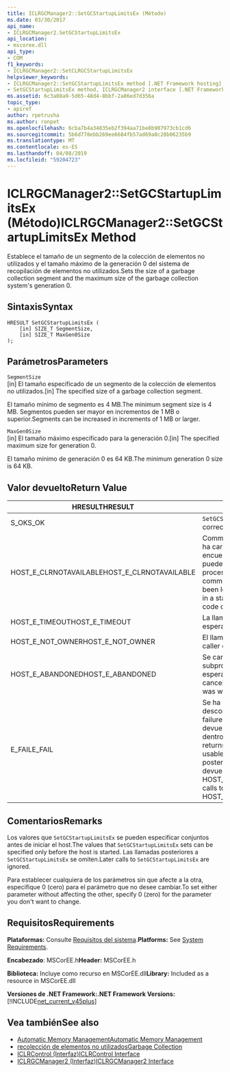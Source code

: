 ```yaml
---
title: ICLRGCManager2::SetGCStartupLimitsEx (Método)
ms.date: 03/30/2017
api_name:
- ICLRGCManager2.SetGCStartupLimitsEx
api_location:
- mscoree.dll
api_type:
- COM
f1_keywords:
- ICLRGCManager2::SetCLRGCStartupLimitsEx
helpviewer_keywords:
- ICLRGCManager2::SetGCStartupLimitsEx method [.NET Framework hosting]
- SetGCStartupLimitsEx method, ICLRGCManager2 interface [.NET Framework hosting]
ms.assetid: 6c3a08a9-5d65-48d4-8bbf-2a86ed7d356a
topic_type:
- apiref
author: rpetrusha
ms.author: ronpet
ms.openlocfilehash: 6cba7b4a34835eb2f394aa71be8b907973cb1cd6
ms.sourcegitcommit: 5b6d778ebb269ee6684fb57ad69a8c28b06235b9
ms.translationtype: MT
ms.contentlocale: es-ES
ms.lasthandoff: 04/08/2019
ms.locfileid: "59204723"
---
```

# <a name="iclrgcmanager2setgcstartuplimitsex-method"></a><span data-ttu-id="0c5fb-102">ICLRGCManager2::SetGCStartupLimitsEx (Método)</span><span class="sxs-lookup"><span data-stu-id="0c5fb-102">ICLRGCManager2::SetGCStartupLimitsEx Method</span></span>
<span data-ttu-id="0c5fb-103">Establece el tamaño de un segmento de la colección de elementos no utilizados y el tamaño máximo de la generación 0 del sistema de recopilación de elementos no utilizados.</span><span class="sxs-lookup"><span data-stu-id="0c5fb-103">Sets the size of a garbage collection segment and the maximum size of the garbage collection system's generation 0.</span></span>  
  
## <a name="syntax"></a><span data-ttu-id="0c5fb-104">Sintaxis</span><span class="sxs-lookup"><span data-stu-id="0c5fb-104">Syntax</span></span>  
  
```  
HRESULT SetGCStartupLimitsEx (  
    [in] SIZE_T SegmentSize,   
    [in] SIZE_T MaxGen0Size  
);  
```  
  
## <a name="parameters"></a><span data-ttu-id="0c5fb-105">Parámetros</span><span class="sxs-lookup"><span data-stu-id="0c5fb-105">Parameters</span></span>  
 `SegmentSize`  
 <span data-ttu-id="0c5fb-106">[in] El tamaño especificado de un segmento de la colección de elementos no utilizados.</span><span class="sxs-lookup"><span data-stu-id="0c5fb-106">[in] The specified size of a garbage collection segment.</span></span>  
  
 <span data-ttu-id="0c5fb-107">El tamaño mínimo de segmento es 4 MB.</span><span class="sxs-lookup"><span data-stu-id="0c5fb-107">The minimum segment size is 4 MB.</span></span> <span data-ttu-id="0c5fb-108">Segmentos pueden ser mayor en incrementos de 1 MB o superior.</span><span class="sxs-lookup"><span data-stu-id="0c5fb-108">Segments can be increased in increments of 1 MB or larger.</span></span>  
  
 `MaxGen0Size`  
 <span data-ttu-id="0c5fb-109">[in] El tamaño máximo especificado para la generación 0.</span><span class="sxs-lookup"><span data-stu-id="0c5fb-109">[in] The specified maximum size for generation 0.</span></span>  
  
 <span data-ttu-id="0c5fb-110">El tamaño mínimo de generación 0 es 64 KB.</span><span class="sxs-lookup"><span data-stu-id="0c5fb-110">The minimum generation 0 size is 64 KB.</span></span>  
  
## <a name="return-value"></a><span data-ttu-id="0c5fb-111">Valor devuelto</span><span class="sxs-lookup"><span data-stu-id="0c5fb-111">Return Value</span></span>  
  
|<span data-ttu-id="0c5fb-112">HRESULT</span><span class="sxs-lookup"><span data-stu-id="0c5fb-112">HRESULT</span></span>|<span data-ttu-id="0c5fb-113">Descripción</span><span class="sxs-lookup"><span data-stu-id="0c5fb-113">Description</span></span>|  
|-------------|-----------------|  
|<span data-ttu-id="0c5fb-114">S_OK</span><span class="sxs-lookup"><span data-stu-id="0c5fb-114">S_OK</span></span>|`SetGCStartupLimitsEx` <span data-ttu-id="0c5fb-115">se devolvió correctamente.</span><span class="sxs-lookup"><span data-stu-id="0c5fb-115">returned successfully.</span></span>|  
|<span data-ttu-id="0c5fb-116">HOST_E_CLRNOTAVAILABLE</span><span class="sxs-lookup"><span data-stu-id="0c5fb-116">HOST_E_CLRNOTAVAILABLE</span></span>|<span data-ttu-id="0c5fb-117">Common language runtime (CLR) no se ha cargado en un proceso o el CLR se encuentra en un estado en el que no se puede ejecutar código administrado o procesar la llamada correctamente.</span><span class="sxs-lookup"><span data-stu-id="0c5fb-117">The common language runtime (CLR) has not been loaded into a process, or the CLR is in a state in which it cannot run managed code or process the call successfully.</span></span>|  
|<span data-ttu-id="0c5fb-118">HOST_E_TIMEOUT</span><span class="sxs-lookup"><span data-stu-id="0c5fb-118">HOST_E_TIMEOUT</span></span>|<span data-ttu-id="0c5fb-119">La llamada ha agotado el tiempo de espera.</span><span class="sxs-lookup"><span data-stu-id="0c5fb-119">The call timed out.</span></span>|  
|<span data-ttu-id="0c5fb-120">HOST_E_NOT_OWNER</span><span class="sxs-lookup"><span data-stu-id="0c5fb-120">HOST_E_NOT_OWNER</span></span>|<span data-ttu-id="0c5fb-121">El llamador no posee el bloqueo.</span><span class="sxs-lookup"><span data-stu-id="0c5fb-121">The caller does not own the lock.</span></span>|  
|<span data-ttu-id="0c5fb-122">HOST_E_ABANDONED</span><span class="sxs-lookup"><span data-stu-id="0c5fb-122">HOST_E_ABANDONED</span></span>|<span data-ttu-id="0c5fb-123">Se canceló un evento mientras un subproceso bloqueado o fibra estaba esperando en ella.</span><span class="sxs-lookup"><span data-stu-id="0c5fb-123">An event was canceled while a blocked thread or fiber was waiting on it.</span></span>|  
|<span data-ttu-id="0c5fb-124">E_FAIL</span><span class="sxs-lookup"><span data-stu-id="0c5fb-124">E_FAIL</span></span>|<span data-ttu-id="0c5fb-125">Se ha producido un error irrecuperable desconocido.</span><span class="sxs-lookup"><span data-stu-id="0c5fb-125">An unknown catastrophic failure occurred.</span></span> <span data-ttu-id="0c5fb-126">Después de un método devuelve E_FAIL, CLR ya no es utilizable dentro del proceso.</span><span class="sxs-lookup"><span data-stu-id="0c5fb-126">After a method returns E_FAIL, the CLR is no longer usable within the process.</span></span> <span data-ttu-id="0c5fb-127">Las llamadas posteriores a métodos de hospedaje devuelven HOST_E_CLRNOTAVAILABLE.</span><span class="sxs-lookup"><span data-stu-id="0c5fb-127">Subsequent calls to hosting methods return HOST_E_CLRNOTAVAILABLE.</span></span>|  
  
## <a name="remarks"></a><span data-ttu-id="0c5fb-128">Comentarios</span><span class="sxs-lookup"><span data-stu-id="0c5fb-128">Remarks</span></span>  
 <span data-ttu-id="0c5fb-129">Los valores que `SetGCStartupLimitsEx` se pueden especificar conjuntos antes de iniciar el host.</span><span class="sxs-lookup"><span data-stu-id="0c5fb-129">The values that `SetGCStartupLimitsEx` sets can be specified only before the host is started.</span></span> <span data-ttu-id="0c5fb-130">Las llamadas posteriores a `SetGCStartupLimitsEx` se omiten.</span><span class="sxs-lookup"><span data-stu-id="0c5fb-130">Later calls to `SetGCStartupLimitsEx` are ignored.</span></span>  
  
 <span data-ttu-id="0c5fb-131">Para establecer cualquiera de los parámetros sin que afecte a la otra, especifique 0 (cero) para el parámetro que no desee cambiar.</span><span class="sxs-lookup"><span data-stu-id="0c5fb-131">To set either parameter without affecting the other, specify 0 (zero) for the parameter you don't want to change.</span></span>  
  
## <a name="requirements"></a><span data-ttu-id="0c5fb-132">Requisitos</span><span class="sxs-lookup"><span data-stu-id="0c5fb-132">Requirements</span></span>  
 <span data-ttu-id="0c5fb-133">**Plataformas:** Consulte [Requisitos del sistema](../../../../docs/framework/get-started/system-requirements.md).</span><span class="sxs-lookup"><span data-stu-id="0c5fb-133">**Platforms:** See [System Requirements](../../../../docs/framework/get-started/system-requirements.md).</span></span>  
  
 <span data-ttu-id="0c5fb-134">**Encabezado**: MSCorEE.h</span><span class="sxs-lookup"><span data-stu-id="0c5fb-134">**Header:** MSCorEE.h</span></span>  
  
 <span data-ttu-id="0c5fb-135">**Biblioteca:** Incluye como recurso en MSCorEE.dll</span><span class="sxs-lookup"><span data-stu-id="0c5fb-135">**Library:** Included as a resource in MSCorEE.dll</span></span>  
  
 **<span data-ttu-id="0c5fb-136">Versiones de .NET Framework:</span><span class="sxs-lookup"><span data-stu-id="0c5fb-136">.NET Framework Versions:</span></span>** [!INCLUDE[net_current_v45plus](../../../../includes/net-current-v45plus-md.md)]  
  
## <a name="see-also"></a><span data-ttu-id="0c5fb-137">Vea también</span><span class="sxs-lookup"><span data-stu-id="0c5fb-137">See also</span></span>

- [<span data-ttu-id="0c5fb-138">Automatic Memory Management</span><span class="sxs-lookup"><span data-stu-id="0c5fb-138">Automatic Memory Management</span></span>](../../../../docs/standard/automatic-memory-management.md)
- [<span data-ttu-id="0c5fb-139">recolección de elementos no utilizados</span><span class="sxs-lookup"><span data-stu-id="0c5fb-139">Garbage Collection</span></span>](../../../../docs/standard/garbage-collection/index.md)
- [<span data-ttu-id="0c5fb-140">ICLRControl (Interfaz)</span><span class="sxs-lookup"><span data-stu-id="0c5fb-140">ICLRControl Interface</span></span>](../../../../docs/framework/unmanaged-api/hosting/iclrcontrol-interface.md)
- [<span data-ttu-id="0c5fb-141">ICLRGCManager2 (Interfaz)</span><span class="sxs-lookup"><span data-stu-id="0c5fb-141">ICLRGCManager2 Interface</span></span>](../../../../docs/framework/unmanaged-api/hosting/iclrgcmanager2-interface.md)
